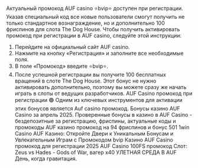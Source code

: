 Актуальный промокод AUF casino ⭐️bvip⭐️ доступен при регистрации. Указав специальный код все новые пользователи смогут получить не только стандартное вознаграждение, но и дополнительно 100 фриспинов для слота The Dog House.
Чтобы получить активировать промокод при регистрации в AUF casino, следуйте этой инструкции:
1. Перейдите на официальный сайт AUF casino.
2. Нажмите на кнопку «Регистрация» и заполните все необходимые поля.
3. В поле «Промокод» введите ⭐️bvip⭐️.
4. После успешной регистрации вы получите 100 бесплатных вращений в слоте The Dog House.
Этот бонус не нужно активировать дополнительно, поэтому вы можете сразу же начать играть в слоты от ведущих разработчиков.
AUF Casino промокод при регистрации 🟣 Одним из ключевых инструментов для активации этих бонусов является Auf casino промокод. Бонусы казино AUF Casino за апрель 2025. Проверенные бонусы в казино в AUF Casino - бездепозитные за регистрацию, фриспины, актуальные коды и промокоды AUF казино промокод на 94 фриспинов и бонус 501 1win Casino AUF Казино: Откройте Двери к Уникальным Бонусам и Увлекательным Играм с Промокодом bvip Казино AUF Casino промокод для регистрации 2025  AUF Casino 100FS промокод Слот: Zeus vs Hades - Gods of War, вагер x40 УЛЕТНАЯ СРЕДА В AUF День, когда гравитация.
